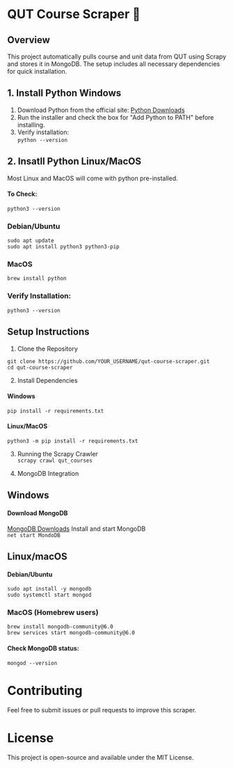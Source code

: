 # QUT Course Scraper 🚀  
## Overview  
This project automatically pulls course and unit data from QUT using Scrapy and stores it in MongoDB. The setup includes all necessary dependencies for quick installation.  

## 1. Install Python Windows  
1. Download Python from the official site: [Python Downloads](https://www.python.org/downloads/)
2. Run the installer and check the box for "Add Python to PATH" before installing.
3. Verify installation:  
```python --version```

## 2. Insatll Python Linux/MacOS  
Most Linux and MacOS will come with python pre-installed.   
#### To Check:  
```python3 --version  ```

### Debian/Ubuntu  
```
sudo apt update  
sudo apt install python3 python3-pip  
```
### MacOS
```
brew install python
```
### Verify Installation:
```python3 --version```

## Setup Instructions
1. Clone the Repository
```
git clone https://github.com/YOUR_USERNAME/qut-course-scraper.git  
cd qut-course-scraper
```

2. Install Dependencies
#### Windows
```
pip install -r requirements.txt
```
#### Linux/MacOS
```
python3 -m pip install -r requirements.txt
```
3. Running the Scrapy Crawler  
```scrapy crawl qut_courses```

4. MongoDB Integration
## Windows
#### Download MongoDB
[MongoDB Downloads](https://www.mongodb.com/try/download/community)
Install and start MongoDB  
```net start MondoDB```

## Linux/macOS
#### Debian/Ubuntu
```sudo apt update
sudo apt install -y mongodb
sudo systemctl start mongod
```

### MacOS (Homebrew users)
```brew tap mongodb/brew
brew install mongodb-community@6.0
brew services start mongodb-community@6.0
```

#### Check MongoDB status:
```mongod --version```

# Contributing
Feel free to submit issues or pull requests to improve this scraper.

# License
This project is open-source and available under the MIT License.

